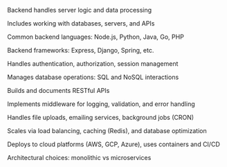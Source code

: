 Backend handles server logic and data processing

Includes working with databases, servers, and APIs 


Common backend languages: Node.js, Python, Java, Go, PHP

Backend frameworks: Express, Django, Spring, etc.

Handles authentication, authorization, session management

Manages database operations: SQL and NoSQL interactions 


Builds and documents RESTful APIs 


Implements middleware for logging, validation, and error handling

Handles file uploads, emailing services, background jobs (CRON)

Scales via load balancing, caching (Redis), and database optimization 


Deploys to cloud platforms (AWS, GCP, Azure), uses containers and CI/CD

Architectural choices: monolithic vs microservices